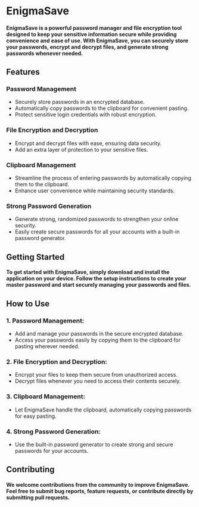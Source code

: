 # EnigmaSave

#### EnigmaSave is a powerful password manager and file encryption tool designed to keep your sensitive information secure while providing convenience and ease of use. With EnigmaSave, you can securely store your passwords, encrypt and decrypt files, and generate strong passwords whenever needed.

## Features
### Password Management
* Securely store passwords in an encrypted database.
* Automatically copy passwords to the clipboard for convenient pasting.
* Protect sensitive login credentials with robust encryption.

### File Encryption and Decryption
* Encrypt and decrypt files with ease, ensuring data security.
* Add an extra layer of protection to your sensitive files.

### Clipboard Management
* Streamline the process of entering passwords by automatically copying them to the clipboard.
* Enhance user convenience while maintaining security standards.

### Strong Password Generation
* Generate strong, randomized passwords to strengthen your online security.
* Easily create secure passwords for all your accounts with a built-in password generator.

## Getting Started
#### To get started with EnigmaSave, simply download and install the application on your device. Follow the setup instructions to create your master password and start securely managing your passwords and files.

## How to Use
### 1. Password Management:
* Add and manage your passwords in the secure encrypted database.
* Access your passwords easily by copying them to the clipboard for pasting wherever needed.

### 2. File Encryption and Decryption:
* Encrypt your files to keep them secure from unauthorized access.
* Decrypt files whenever you need to access their contents securely.
### 3. Clipboard Management:

* Let EnigmaSave handle the clipboard, automatically copying passwords for easy pasting.

### 4. Strong Password Generation:
* Use the built-in password generator to create strong and secure passwords for your accounts.

## Contributing
#### We welcome contributions from the community to improve EnigmaSave. Feel free to submit bug reports, feature requests, or contribute directly by submitting pull requests.
